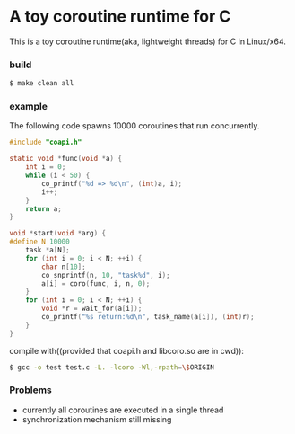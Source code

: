 # A toy coroutine runtime for C

This is a toy coroutine runtime(aka, lightweight threads) for C in Linux/x64.

### build

```bash
$ make clean all
```

### example

The following code spawns 10000 coroutines that run concurrently.

```c
#include "coapi.h"

static void *func(void *a) {
    int i = 0;
    while (i < 50) {
        co_printf("%d => %d\n", (int)a, i);
        i++;
    }
    return a;
}

void *start(void *arg) {
#define N 10000
    task *a[N];
    for (int i = 0; i < N; ++i) {
        char n[10];
        co_snprintf(n, 10, "task%d", i);
        a[i] = coro(func, i, n, 0);
    }
    for (int i = 0; i < N; ++i) {
        void *r = wait_for(a[i]);
        co_printf("%s return:%d\n", task_name(a[i]), (int)r);
    }
}

```
compile with((provided that coapi.h and libcoro.so are in cwd)):
```bash
$ gcc -o test test.c -L. -lcoro -Wl,-rpath=\$ORIGIN

```

### Problems

 - currently all coroutines are executed in a single thread
 - synchronization mechanism still missing
 